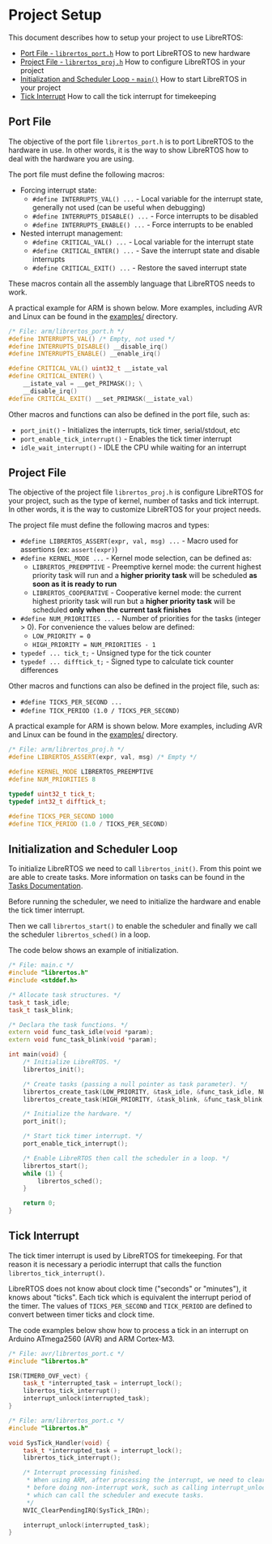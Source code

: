 # Project Setup

This document describes how to setup your project to use LibreRTOS:

- [Port File - `librertos_port.h`](Project-Setup#port-file)
  How to port LibreRTOS to new hardware
- [Project File - `librertos_proj.h`](Project-Setup#project-file)
  How to configure LibreRTOS in your project
- [Initialization and Scheduler Loop - `main()`](Project-Setup#initialization-and-scheduler-loop)
  How to start LibreRTOS in your project
- [Tick Interrupt](Project-Setup#tick-interrupt)
  How to call the tick interrupt for timekeeping

## Port File

The objective of the port file `librertos_port.h` is to port LibreRTOS to the
hardware in use. In other words, it is the way to show LibreRTOS how to deal
with the hardware you are using.

The port file must define the following macros:

- Forcing interrupt state:
  - `#define INTERRUPTS_VAL() ...` - Local variable for the interrupt state,
    generally not used (can be useful when debugging)
  - `#define INTERRUPTS_DISABLE() ...` - Force interrupts to be disabled
  - `#define INTERRUPTS_ENABLE() ...` - Force interrupts to be enabled
- Nested interrupt management:
  - `#define CRITICAL_VAL() ...` - Local variable for the interrupt state
  - `#define CRITICAL_ENTER() ...` - Save the interrupt state and disable interrupts
  - `#define CRITICAL_EXIT() ...` - Restore the saved interrupt state

These macros contain all the assembly language that LibreRTOS needs to work.

A practical example for ARM is shown below. More examples, including AVR and
Linux can be found in the [examples/](../examples/) directory.

```cpp
/* File: arm/librertos_port.h */
#define INTERRUPTS_VAL() /* Empty, not used */
#define INTERRUPTS_DISABLE() __disable_irq()
#define INTERRUPTS_ENABLE() __enable_irq()

#define CRITICAL_VAL() uint32_t __istate_val
#define CRITICAL_ENTER() \
    __istate_val = __get_PRIMASK(); \
    __disable_irq()
#define CRITICAL_EXIT() __set_PRIMASK(__istate_val)
```

Other macros and functions can also be defined in the port file, such as:

- `port_init()` - Initializes the interrupts, tick timer, serial/stdout, etc
- `port_enable_tick_interrupt()` - Enables the tick timer interrupt
- `idle_wait_interrupt()` - IDLE the CPU while waiting for an interrupt

## Project File

The objective of the project file `librertos_proj.h` is configure LibreRTOS
for your project, such as the type of kernel, number of tasks and tick interrupt.
In other words, it is the way to customize LibreRTOS for your project needs.

The project file must define the following macros and types:

- `#define LIBRERTOS_ASSERT(expr, val, msg) ...` - Macro used for assertions
  (ex: `assert(expr)`)
- `#define KERNEL_MODE ...` - Kernel mode selection, can be defined as:
  - `LIBRERTOS_PREEMPTIVE` - Preemptive kernel mode: the current highest priority
    task will run and a **higher priority task** will be scheduled
    **as soon as it is ready to run**
  - `LIBRERTOS_COOPERATIVE` - Cooperative kernel mode: the current highest priority
    task will run but a **higher priority task** will be scheduled
    **only when the current task finishes**
- `#define NUM_PRIORITIES ...` - Number of priorities for the tasks (integer > 0).
  For convenience the values below are defined:
  - `LOW_PRIORITY = 0`
  - `HIGH_PRIORITY = NUM_PRIORITIES - 1`
- `typedef ... tick_t;` - Unsigned type for the tick counter
- `typedef ... difftick_t;` - Signed type to calculate tick counter differences

Other macros and functions can also be defined in the project file, such as:

- `#define TICKS_PER_SECOND ...`
- `#define TICK_PERIOD (1.0 / TICKS_PER_SECOND)`

A practical example for ARM is shown below. More examples, including AVR and
Linux can be found in the [examples/](../examples/) directory.

```cpp
/* File: arm/librertos_proj.h */
#define LIBRERTOS_ASSERT(expr, val, msg) /* Empty */

#define KERNEL_MODE LIBRERTOS_PREEMPTIVE
#define NUM_PRIORITIES 8

typedef uint32_t tick_t;
typedef int32_t difftick_t;

#define TICKS_PER_SECOND 1000
#define TICK_PERIOD (1.0 / TICKS_PER_SECOND)
```

## Initialization and Scheduler Loop

To initialize LibreRTOS we need to call `librertos_init()`.
From this point we are able to create tasks.
More information on tasks can be found in the [Tasks Documentation](Tasks).

Before running the scheduler, we need to initialize the hardware and enable
the tick timer interrupt.

Then we call `librertos_start()` to enable the scheduler and finally
we call the scheduler `librertos_sched()` in a loop.

The code below shows an example of initialization.

```cpp
/* File: main.c */
#include "librertos.h"
#include <stddef.h>

/* Allocate task structures. */
task_t task_idle;
task_t task_blink;

/* Declara the task functions. */
extern void func_task_idle(void *param);
extern void func_task_blink(void *param);

int main(void) {
    /* Initialize LibreRTOS. */
    librertos_init();

    /* Create tasks (passing a null pointer as task parameter). */
    librertos_create_task(LOW_PRIORITY, &task_idle, &func_task_idle, NULL);
    librertos_create_task(HIGH_PRIORITY, &task_blink, &func_task_blink, NULL);

    /* Initialize the hardware. */
    port_init();

    /* Start tick timer interrupt. */
    port_enable_tick_interrupt();

    /* Enable LibreRTOS then call the scheduler in a loop. */
    librertos_start();
    while (1) {
        librertos_sched();
    }

    return 0;
}
```

## Tick Interrupt

The tick timer interrupt is used by LibreRTOS for timekeeping.
For that reason it is necessary a periodic interrupt that calls the function
`librertos_tick_interrupt()`.

LibreRTOS does not know about clock time ("seconds" or "minutes"), it knows
about "ticks". Each tick which is equivalent the interrupt period of the
timer. The values of `TICKS_PER_SECOND` and `TICK_PERIOD` are defined to
convert between timer ticks and clock time.

The code examples below show how to process a tick in an interrupt on
Arduino ATmega2560 (AVR) and ARM Cortex-M3.

```cpp
/* File: avr/librertos_port.c */
#include "librertos.h"

ISR(TIMER0_OVF_vect) {
    task_t *interrupted_task = interrupt_lock();
    librertos_tick_interrupt();
    interrupt_unlock(interrupted_task);
}
```

```cpp
/* File: arm/librertos_port.c */
#include "librertos.h"

void SysTick_Handler(void) {
    task_t *interrupted_task = interrupt_lock();
    librertos_tick_interrupt();

    /* Interrupt processing finished.
     * When using ARM, after processing the interrupt, we need to clear it
     * before doing non-interrupt work, such as calling interrupt_unlock(),
     * which can call the scheduler and execute tasks.
     */
    NVIC_ClearPendingIRQ(SysTick_IRQn);

    interrupt_unlock(interrupted_task);
}
```
